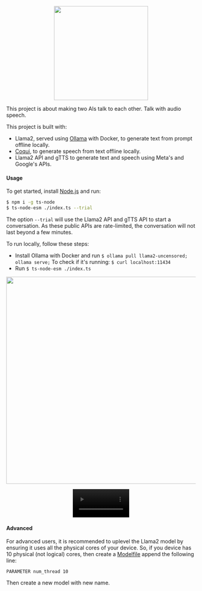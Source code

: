 <p align=center><img height=250 src="https://github.com/midnqp/ai-chats-ai/assets/50658760/37f1ea59-eedd-4592-a1b4-46d2a8927027"></p>

This project is about making two AIs talk to each other. Talk with audio speech.

This project is built with:
- Llama2, served using [Ollama](https://github.com/jmorganca/ollama) with Docker, to generate text from prompt offline locally.
- [Coqui](https://github.com/coqui-ai/TTS), to generate speech from text offline locally.
- Llama2 API and gTTS to generate text and speech using Meta's and Google's APIs.

#### Usage

To get started, install [Node.js](https://nodejs.org/) and run:
```bash
$ npm i -g ts-node
$ ts-node-esm ./index.ts --trial
```
The option `--trial` will use the Llama2 API and gTTS API to start a conversation. As these public APIs are rate-limited, the conversation will not last beyond a few minutes.

To run locally, follow these steps:
- Install Ollama with Docker and run `$ ollama pull llama2-uncensored; ollama serve;` To check if it's running: `$ curl localhost:11434`
- Run `$ ts-node-esm ./index.ts`

<p align=center><img width=550 src="https://github.com/midnqp/ai-chats-ai/assets/50658760/6f60841c-5e39-4a33-a698-a7ae85d1fad2"></p>
<p align=center><video width=150 autoplay src="https://github.com/midnqp/ai-chats-ai/assets/50658760/c5926496-12b6-4875-af80-75b4213d1633"  /> </p>


#### Advanced

For advanced users, it is recommended to uplevel the Llama2 model by ensuring it uses all the physical cores of your device. So, if you device has 10 physical (not logical) cores, then create a [Modelfile](https://github.com/jmorganca/ollama/blob/main/docs/modelfile.md) append the following line:
```
PARAMETER num_thread 10
```
Then create a new model with new name.



